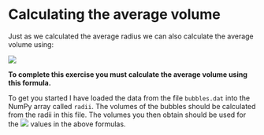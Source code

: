 # Calculating the average volume

Just as we calculated the average radius we can also calculate the average volume using: 

![](https://render.githubusercontent.com/render/math?math=\overline{X}=\frac{1}{n}\sum_{i=1}^{n}X_i)

__To complete this exercise you must calculate the average volume using this formula.__

To get you started I have loaded the data from the file `bubbles.dat` into the NumPy array called `radii`.  The volumes of the bubbles should be calculated from the radii in this file.  The volumes you then obtain should be used for the ![](https://render.githubusercontent.com/render/math?math=X_i) values in the above formulas.
